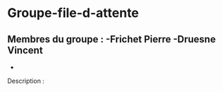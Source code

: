 # Groupe-file-d-attente
Membres du groupe :
  -Frichet Pierre
  -Druesne Vincent
  -
  -
  
Description :
